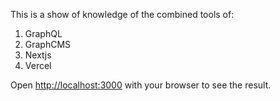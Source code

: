 This is a show of knowledge of the combined tools of: 
1. GraphQL
2. GraphCMS
3. Nextjs
4. Vercel


Open [http://localhost:3000](http://localhost:3000) with your browser to see the result.

